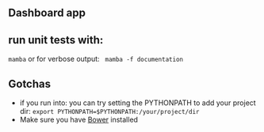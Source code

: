 ## Dashboard app



## run unit tests with:
  `mamba` or for verbose output: ` mamba -f documentation`
  
## Gotchas

* if you run into: 
    you can try setting the PYTHONPATH to add your project dir:
      ` export PYTHONPATH=$PYTHONPATH:/your/project/dir `
*  Make sure you have [Bower](http://www.bower.io) installed
      